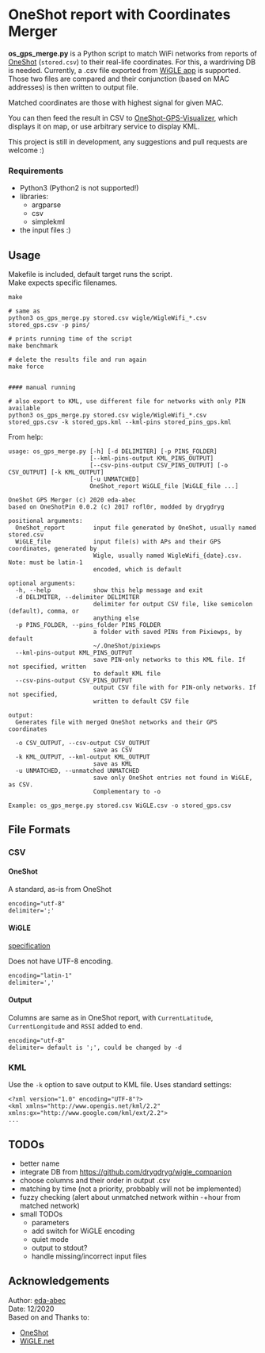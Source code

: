 # OneShot report with Coordinates Merger

**os_gps_merge.py** is a Python script to match WiFi networks from reports of [OneShot](https://github.com/drygdryg/OneShot) (`stored.csv`) to their real-life coordinates.
For this, a wardriving DB is needed. Currently, a .csv file exported from [WiGLE app](https://wigle.net/tools) is supported.
Those two files are compared and their conjunction (based on MAC addresses) is then written to output file.

Matched coordinates are those with highest signal for given MAC.

You can then feed the result in CSV to [OneShot-GPS-Visualizer](https://github.com/eda-abec/OneShot-GPS-Visualizer), which displays it on map, or use arbitrary service to display KML.

This project is still in development, any suggestions and pull requests are welcome :)

### Requirements
- Python3 (Python2 is not supported!)
- libraries:
   - argparse
   - csv
   - simplekml
- the input files :)

## Usage

Makefile is included, default target runs the script.\
Make expects specific filenames.

```
make

# same as
python3 os_gps_merge.py stored.csv wigle/WigleWifi_*.csv stored_gps.csv -p pins/

# prints running time of the script
make benchmark

# delete the results file and run again
make force


#### manual running

# also export to KML, use different file for networks with only PIN available
python3 os_gps_merge.py stored.csv wigle/WigleWifi_*.csv stored_gps.csv -k stored_gps.kml --kml-pins stored_pins_gps.kml

```

From help:
```
usage: os_gps_merge.py [-h] [-d DELIMITER] [-p PINS_FOLDER]
                       [--kml-pins-output KML_PINS_OUTPUT]
                       [--csv-pins-output CSV_PINS_OUTPUT] [-o CSV_OUTPUT] [-k KML_OUTPUT]
                       [-u UNMATCHED]
                       OneShot_report WiGLE_file [WiGLE_file ...]

OneShot GPS Merger (c) 2020 eda-abec
based on OneShotPin 0.0.2 (c) 2017 rofl0r, modded by drygdryg

positional arguments:
  OneShot_report        input file generated by OneShot, usually named stored.csv
  WiGLE_file            input file(s) with APs and their GPS coordinates, generated by
                        Wigle, usually named WigleWifi_{date}.csv. Note: must be latin-1
                        encoded, which is default

optional arguments:
  -h, --help            show this help message and exit
  -d DELIMITER, --delimiter DELIMITER
                        delimiter for output CSV file, like semicolon (default), comma, or
                        anything else
  -p PINS_FOLDER, --pins_folder PINS_FOLDER
                        a folder with saved PINs from Pixiewps, by default
                        ~/.OneShot/pixiewps
  --kml-pins-output KML_PINS_OUTPUT
                        save PIN-only networks to this KML file. If not specified, written
                        to default KML file
  --csv-pins-output CSV_PINS_OUTPUT
                        output CSV file with for PIN-only networks. If not specified,
                        written to default CSV file

output:
  Generates file with merged OneShot networks and their GPS coordinates

  -o CSV_OUTPUT, --csv-output CSV_OUTPUT
                        save as CSV
  -k KML_OUTPUT, --kml-output KML_OUTPUT
                        save as KML
  -u UNMATCHED, --unmatched UNMATCHED
                        save only OneShot entries not found in WiGLE, as CSV.
                        Complementary to -o

Example: os_gps_merge.py stored.csv WiGLE.csv -o stored_gps.csv

```

## File Formats

### CSV
#### OneShot
A standard, as-is from OneShot
```
encoding="utf-8"
delimiter=';'
```

#### WiGLE
[specification](https://api.wigle.net/csvFormat.html)

Does not have UTF-8 encoding.
```
encoding="latin-1"
delimiter=','
```

#### Output
Columns are same as in OneShot report, with `CurrentLatitude`, `CurrentLongitude` and `RSSI` added to end.
```
encoding="utf-8"
delimiter= default is ';', could be changed by -d
```

### KML
Use the `-k` option to save output to KML file. Uses standard settings:
```
<?xml version="1.0" encoding="UTF-8"?>
<kml xmlns="http://www.opengis.net/kml/2.2" xmlns:gx="http://www.google.com/kml/ext/2.2">
...
```

## TODOs

- better name
- integrate DB from https://github.com/drygdryg/wigle_companion
- choose columns and their order in output .csv
- matching by time (not a priority, probbably will not be implemented)
- fuzzy checking (alert about unmatched network within -+hour from matched network)
- small TODOs
    - parameters
    - add switch for WiGLE encoding
    - quiet mode
    - output to stdout?
    - handle missing/incorrect input files

## Acknowledgements

Author: [eda-abec](https://github.com/eda-abec)\
Date: 12/2020\
Based on and Thanks to:
- [OneShot](https://github.com/drygdryg/OneShot)
- [WiGLE.net](https://github.com/wiglenet)

